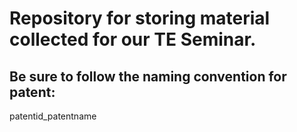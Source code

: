 # Repository for storing material collected for our TE Seminar.

## Be sure to follow the naming convention for patent:

patentid_patentname
